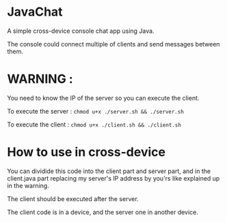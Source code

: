 # JavaChat
A simple cross-device console chat app using Java.

The console could connect multiple of clients and send messages between them.
# WARNING : 
You need to know the IP of the server so you can execute the client.

To execute the server : ```chmod u+x ./server.sh && ./server.sh```

To execute the client : ```chmod u+x ./client.sh && ./client.sh```
# How to use in cross-device
You can dividide this code into the client part and server part, and in the client.java part replacing my server's IP address by you'rs like explained up in the warning.

The client should be executed after the server.

The client code is in a device, and the server one in another device.

